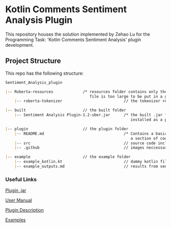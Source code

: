 # Kotlin Comments Sentiment Analysis Plugin

This repository houses the solution implemented by Zehao Lu for the Programming Task: 'Kotlin Comments Sentiment Analysis' plugin development.

## Project Structure

This repo has the following structure:

```markdown
Sentiment_Analysis_plugin

|-- Roberta-resources             /* resources folder contains only the tokenizer resources, the Roberta model ONNX
                                     file is too large to be put in a github repo. */
    |-- roberta-tokenizer                           // the tokenizer resources.

|-- built                         // the built folder
    |-- Sentiment Analysis Plugin-1.2-uber.jar      /* the built .jar file. The .jar is a uberjar and can be directly
                                                       installed as a plugin. */

|-- plugin                        // the plugin folder
    |-- README.md                                   /* Contains a basic description, a detailed **User Manual**, and
                                                       a section of code analysis of the source code. */
    |-- src                                         // source code including main and test of the the plugin.
    |-- .github                                     // images neccessary for the README file.

|-- example                       // the example folder
    |-- example_kotlin.kt                           // dummy kotlin file to demonstrate the sentiment analysis plugin.
    |-- example_outputs.md                          // results from sentiment analysis plugin.

```

### Useful Links

[Plugin .jar](https://github.com/com3dian/Sentiment_Analysis_plugin/blob/main/built/Sentiment%20Analysis%20Plugin-1.2-uber.jar)

[User Manual](https://github.com/com3dian/Sentiment_Analysis_plugin/tree/main/plugin)

[Plugin Description](https://github.com/com3dian/Sentiment_Analysis_plugin/tree/main/plugin)

[Examples]()



